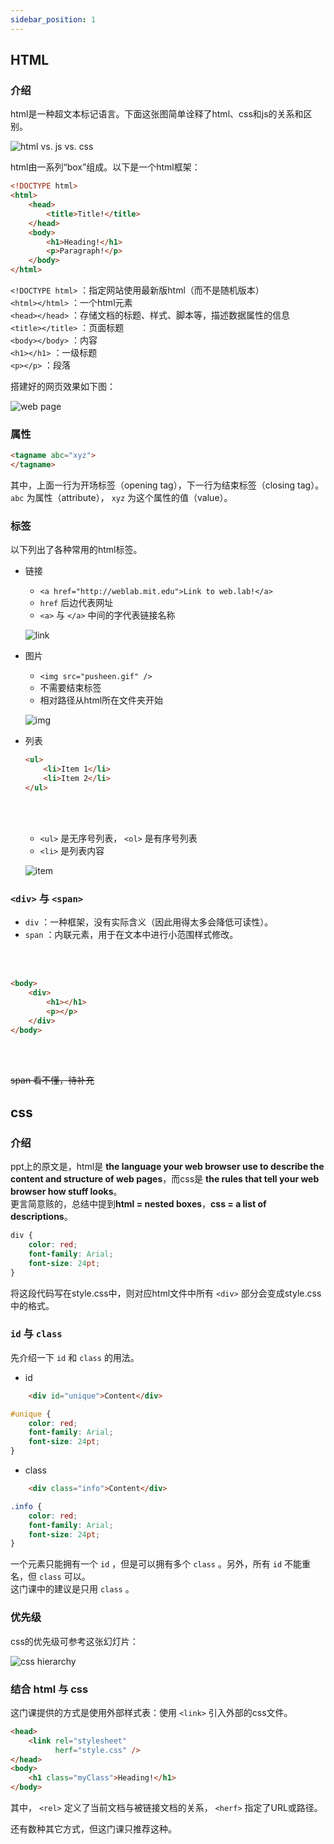 ```yaml
---
sidebar_position: 1
---
```


## HTML

### 介绍

html是一种超文本标记语言。下面这张图简单诠释了html、css和js的关系和区别。        

![html vs. js vs. css](./img/html%20&%20js%20&%20css.png)

html由一系列“box”组成。以下是一个html框架：  

```html
<!DOCTYPE html>
<html>
    <head>
        <title>Title!</title>
    </head>
    <body>
        <h1>Heading!</h1>
        <p>Paragraph!</p>
    </body>
</html>
```

``<!DOCTYPE html>`` ：指定网站使用最新版html（而不是随机版本）  
``<html></html>`` ：一个html元素  
``<head></head>`` ：存储文档的标题、样式、脚本等，描述数据属性的信息  
``<title></title>`` ：页面标题    
``<body></body>`` ：内容  
``<h1></h1>`` ：一级标题  
``<p></p>`` ：段落  

搭建好的网页效果如下图：

![web page](./img/html%20basic.png)  

### 属性

```html
<tagname abc="xyz">
</tagname>
```
其中，上面一行为开场标签（opening tag），下一行为结束标签（closing tag）。 ``abc`` 为属性（attribute）， ``xyz`` 为这个属性的值（value）。

### 标签

以下列出了各种常用的html标签。

* 链接  
    * ``<a href="http://weblab.mit.edu">Link to web.lab!</a>``  
    * ``href`` 后边代表网址
    * ``<a>`` 与 ``</a>`` 中间的字代表链接名称

    ![link](./img/html%20link.png)

* 图片
    * ``<img src="pusheen.gif" />``
    * 不需要结束标签
    * 相对路径从html所在文件夹开始  

    ![img](./img/html%20img.png)

* 列表  

    ```html
    <ul>
        <li>Item 1</li>
        <li>Item 2</li>
    </ul>
    ```
    
    <br></br>

    * ``<ul>`` 是无序号列表， ``<ol>`` 是有序号列表  
    * ``<li>`` 是列表内容  

    ![item](./img/html%20item.png)

### ``<div>`` 与 ``<span>``

* ``div`` ：一种框架，没有实际含义（因此用得太多会降低可读性）。
* ``span`` ：内联元素，用于在文本中进行小范围样式修改。  

<br></br>

```html
<body>
    <div>
        <h1></h1>
        <p></p>
    </div>
</body>
```

<br></br>

~~span 看不懂，待补充~~

## css

### 介绍

ppt上的原文是，html是 **the language your web browser use to describe the content and structure of web pages**，而css是 **the rules that tell your web browser how stuff looks**。  
更言简意赅的，总结中提到**html = nested boxes**，**css = a list of descriptions**。  

```css
div {
    color: red;
    font-family: Arial;
    font-size: 24pt;
}
```

将这段代码写在style.css中，则对应html文件中所有 ``<div>`` 部分会变成style.css中的格式。  

### ``id`` 与 ``class``

先介绍一下 ``id`` 和 ``class`` 的用法。  

* id

```html
    <div id="unique">Content</div>
```

```css
#unique {
    color: red;
    font-family: Arial;
    font-size: 24pt;
}
```

* class

```html
    <div class="info">Content</div>
```

```css
.info {
    color: red;
    font-family: Arial;
    font-size: 24pt;
}
```

一个元素只能拥有一个 ``id`` ，但是可以拥有多个 ``class`` 。另外，所有 ``id`` 不能重名，但 ``class`` 可以。  
这门课中的建议是只用 ``class`` 。

### 优先级

css的优先级可参考这张幻灯片：  

![css hierarchy](./img/css%20hierarchy.png)

### 结合 html 与 css

这门课提供的方式是使用外部样式表：使用 ``<link>`` 引入外部的css文件。  

```html
<head>
    <link rel="stylesheet"
          herf="style.css" />
</head>
<body>
    <h1 class="myClass">Heading!</h1>
</body>
```

其中， ``<rel>`` 定义了当前文档与被链接文档的关系， ``<herf>`` 指定了URL或路径。  

还有数种其它方式，但这门课只推荐这种。  